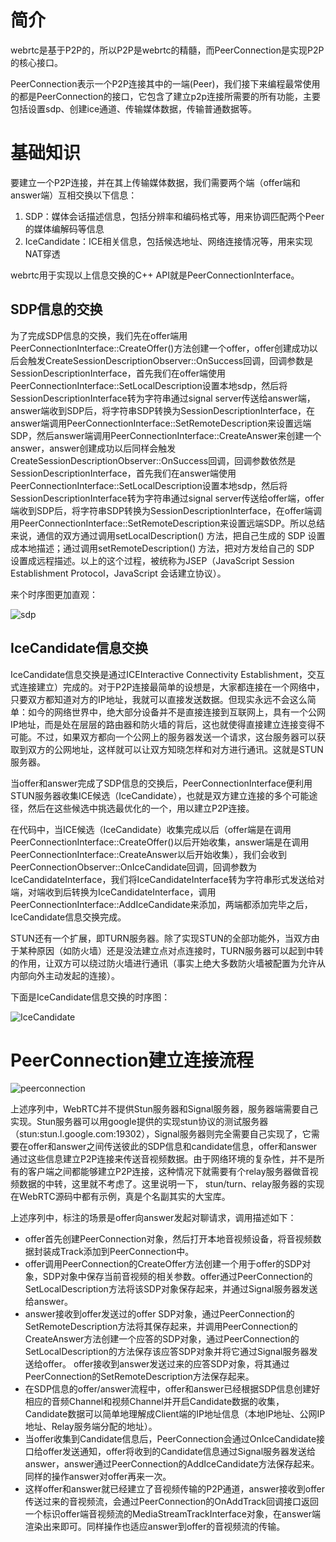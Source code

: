 [sdp-image]: https://raw.githubusercontent.com/barry-ran/learn_webrtc/master/doc/image/sdp.jpg
[IceCandidate-image]: https://raw.githubusercontent.com/barry-ran/learn_webrtc/master/doc/image/IceCandidate.jpg
[peerconnection-image]: https://raw.githubusercontent.com/barry-ran/learn_webrtc/master/doc/image/peerconnection.jpg
# 简介
webrtc是基于P2P的，所以P2P是webrtc的精髓，而PeerConnection是实现P2P的核心接口。

PeerConnection表示一个P2P连接其中的一端(Peer)，我们接下来编程最常使用的都是PeerConnection的接口，它包含了建立p2p连接所需要的所有功能，主要包括设置sdp、创建ice通道、传输媒体数据，传输普通数据等。

# 基础知识
要建立一个P2P连接，并在其上传输媒体数据，我们需要两个端（offer端和answer端）互相交换以下信息：

1. SDP：媒体会话描述信息，包括分辨率和编码格式等，用来协调匹配两个Peer的媒体编解码等信息
2. IceCandidate：ICE相关信息，包括候选地址、网络连接情况等，用来实现NAT穿透

webrtc用于实现以上信息交换的C++ API就是PeerConnectionInterface。

## SDP信息的交换
为了完成SDP信息的交换，我们先在offer端用PeerConnectionInterface::CreateOffer()方法创建一个offer，offer创建成功以后会触发CreateSessionDescriptionObserver::OnSuccess回调，回调参数是SessionDescriptionInterface，首先我们在offer端使用PeerConnectionInterface::SetLocalDescription设置本地sdp，然后将SessionDescriptionInterface转为字符串通过signal server传送给answer端，answer端收到SDP后，将字符串SDP转换为SessionDescriptionInterface，在answer端调用PeerConnectionInterface::SetRemoteDescription来设置远端SDP，然后answer端调用PeerConnectionInterface::CreateAnswer来创建一个answer，answer创建成功以后同样会触发CreateSessionDescriptionObserver::OnSuccess回调，回调参数依然是SessionDescriptionInterface，首先我们在answer端使用PeerConnectionInterface::SetLocalDescription设置本地sdp，然后将SessionDescriptionInterface转为字符串通过signal server传送给offer端，offer端收到SDP后，将字符串SDP转换为SessionDescriptionInterface，在offer端调用PeerConnectionInterface::SetRemoteDescription来设置远端SDP。所以总结来说，通信的双方通过调用setLocalDescription() 方法，把自己生成的 SDP 设置成本地描述；通过调用setRemoteDescription() 方法，把对方发给自己的 SDP 设置成远程描述。以上的这个过程，被统称为JSEP（JavaScript Session Establishment Protocol，JavaScript 会话建立协议）。

来个时序图更加直观：

![sdp](sdp-image)

## IceCandidate信息交换
IceCandidate信息交换是通过ICEInteractive Connectivity Establishment，交互式连接建立）完成的。对于P2P连接最简单的设想是，大家都连接在一个网络中，只要双方都知道对方的IP地址，我就可以直接发送数据。但现实永远不会这么简单：如今的网络世界中，绝大部分设备并不是直接连接到互联网上，具有一个公网IP地址，而是处在层层的路由器和防火墙的背后，这也就使得直接建立连接变得不可能。不过，如果双方都向一个公网上的服务器发送一个请求，这台服务器可以获取到双方的公网地址，这样就可以让双方知晓怎样和对方进行通讯。这就是STUN 服务器。

当offer和answer完成了SDP信息的交换后，PeerConnectionInterface便利用STUN服务器收集ICE候选（IceCandidate），也就是双方建立连接的多个可能途径，然后在这些候选中挑选最优化的一个，用以建立P2P连接。

在代码中，当ICE候选（IceCandidate）收集完成以后（offer端是在调用PeerConnectionInterface::CreateOffer()以后开始收集，answer端是在调用PeerConnectionInterface::CreateAnswer以后开始收集），我们会收到PeerConnectionObserver::OnIceCandidate回调，回调参数为IceCandidateInterface，我们将IceCandidateInterface转为字符串形式发送给对端，对端收到后转换为IceCandidateInterface，调用 PeerConnectionInterface::AddIceCandidate来添加，两端都添加完毕之后，IceCandidate信息交换完成。

STUN还有一个扩展，即TURN服务器。除了实现STUN的全部功能外，当双方由于某种原因（如防火墙）还是没法建立点对点连接时，TURN服务器可以起到中转的作用，让双方可以绕过防火墙进行通讯（事实上绝大多数防火墙被配置为允许从内部向外主动发起的连接）。

下面是IceCandidate信息交换的时序图：

![IceCandidate](IceCandidate-image)

# PeerConnection建立连接流程
![peerconnection](peerconnection-image)

上述序列中，WebRTC并不提供Stun服务器和Signal服务器，服务器端需要自己实现。Stun服务器可以用google提供的实现stun协议的测试服务器（stun:stun.l.google.com:19302），Signal服务器则完全需要自己实现了，它需要在offer和answer之间传送彼此的SDP信息和candidate信息，offer和answer通过这些信息建立P2P连接来传送音视频数据。由于网络环境的复杂性，并不是所有的客户端之间都能够建立P2P连接，这种情况下就需要有个relay服务器做音视频数据的中转，这里就不考虑了。这里说明一下， stun/turn、relay服务器的实现在WebRTC源码中都有示例，真是个名副其实的大宝库。

上述序列中，标注的场景是offer向answer发起对聊请求，调用描述如下：

- offer首先创建PeerConnection对象，然后打开本地音视频设备，将音视频数据封装成Track添加到PeerConnection中。
- offer调用PeerConnection的CreateOffer方法创建一个用于offer的SDP对象，SDP对象中保存当前音视频的相关参数。offer通过PeerConnection的SetLocalDescription方法将该SDP对象保存起来，并通过Signal服务器发送给answer。
- answer接收到offer发送过的offer SDP对象，通过PeerConnection的SetRemoteDescription方法将其保存起来，并调用PeerConnection的CreateAnswer方法创建一个应答的SDP对象，通过PeerConnection的SetLocalDescription的方法保存该应答SDP对象并将它通过Signal服务器发送给offer。
offer接收到answer发送过来的应答SDP对象，将其通过PeerConnection的SetRemoteDescription方法保存起来。
- 在SDP信息的offer/answer流程中，offer和answer已经根据SDP信息创建好相应的音频Channel和视频Channel并开启Candidate数据的收集，Candidate数据可以简单地理解成Client端的IP地址信息（本地IP地址、公网IP地址、Relay服务端分配的地址）。
- 当offer收集到Candidate信息后，PeerConnection会通过OnIceCandidate接口给offer发送通知，offer将收到的Candidate信息通过Signal服务器发送给answer，answer通过PeerConnection的AddIceCandidate方法保存起来。同样的操作answer对offer再来一次。
- 这样offer和answer就已经建立了音视频传输的P2P通道，answer接收到offer传送过来的音视频流，会通过PeerConnection的OnAddTrack回调接口返回一个标识offer端音视频流的MediaStreamTrackInterface对象，在answer端渲染出来即可。同样操作也适应answer到offer的音视频流的传输。

